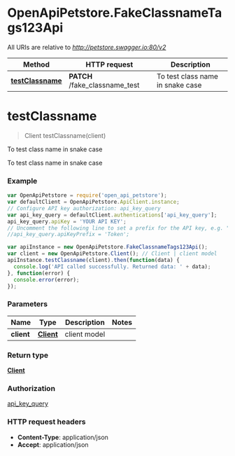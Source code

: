 # OpenApiPetstore.FakeClassnameTags123Api

All URIs are relative to *http://petstore.swagger.io:80/v2*

Method | HTTP request | Description
------------- | ------------- | -------------
[**testClassname**](FakeClassnameTags123Api.md#testClassname) | **PATCH** /fake_classname_test | To test class name in snake case


<a name="testClassname"></a>
# **testClassname**
> Client testClassname(client)

To test class name in snake case

To test class name in snake case

### Example
```javascript
var OpenApiPetstore = require('open_api_petstore');
var defaultClient = OpenApiPetstore.ApiClient.instance;
// Configure API key authorization: api_key_query
var api_key_query = defaultClient.authentications['api_key_query'];
api_key_query.apiKey = 'YOUR API KEY';
// Uncomment the following line to set a prefix for the API key, e.g. "Token" (defaults to null)
//api_key_query.apiKeyPrefix = 'Token';

var apiInstance = new OpenApiPetstore.FakeClassnameTags123Api();
var client = new OpenApiPetstore.Client(); // Client | client model
apiInstance.testClassname(client).then(function(data) {
  console.log('API called successfully. Returned data: ' + data);
}, function(error) {
  console.error(error);
});

```

### Parameters

Name | Type | Description  | Notes
------------- | ------------- | ------------- | -------------
 **client** | [**Client**](Client.md)| client model | 

### Return type

[**Client**](Client.md)

### Authorization

[api_key_query](../README.md#api_key_query)

### HTTP request headers

 - **Content-Type**: application/json
 - **Accept**: application/json

